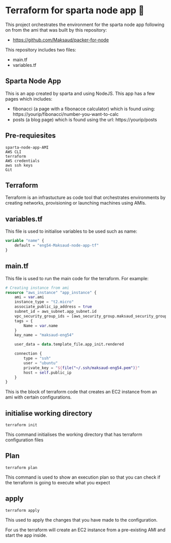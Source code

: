 # Terraform for sparta node app :shark:

This project orchestrates the environment for the sparta node app following on from the ami that was built by this repository:
- https://github.com/Maksaud/packer-for-node

This repository includes two files:
- main.tf
- variables.tf

## Sparta Node App

This is an app created by sparta and using NodeJS. This app has a few pages which includes:
- fibonacci (a page with a fibonacce calculator) which is found using: https://yourip/fibonacci/number-you-want-to-calc
- posts (a blog page) which is found using the url: https://yourip/posts

## Pre-requiesites

```
sparta-node-app-AMI
AWS CLI
terraform
AWS credentials
aws ssh keys
Git
```

## Terraform

Terraform is an infrastucture as code tool that orchestrates environments by creating networks, provisioning or launching machines using AMIs.

## variables.tf

This file is used to initialise variables to be used such as name:

```terraform
variable "name" {
    default = "eng54-Maksaud-node-app-tf"
}
```

## main.tf

This file is used to run the main code for the terraform. For example:

```terraform
# Creating instance from ami
resource "aws_instance" "app_instance" {
    ami = var.ami
    instance_type = "t2.micro"
    associate_public_ip_address = true
    subnet_id = aws_subnet.app_subnet.id
    vpc_security_group_ids = [aws_security_group.maksaud_security_group.id]
    tags = {
        Name = var.name
    }
    key_name = "maksaud-eng54"

    user_data = data.template_file.app_init.rendered

    connection {
        type = "ssh"
        user = "ubuntu"
        private_key = "${file("~/.ssh/maksaud-eng54.pem")}"
        host = self.public_ip
    }
}
```

This is the block of terraform code that creates an EC2 instance from an ami with certain configurations.

## initialise working directory

```
terraform init
```

This command initialises the working directory that has terraform configuration files

## Plan

```
terraform plan
```

This command is used to show an execution plan so that you can check if the terraform is going to execute what you expect

## apply

```
terraform apply
```

This used to apply the changes that you have made to the configuration.

For us the terraform will create an EC2 instance from a pre-existing AMI and start the app inside.